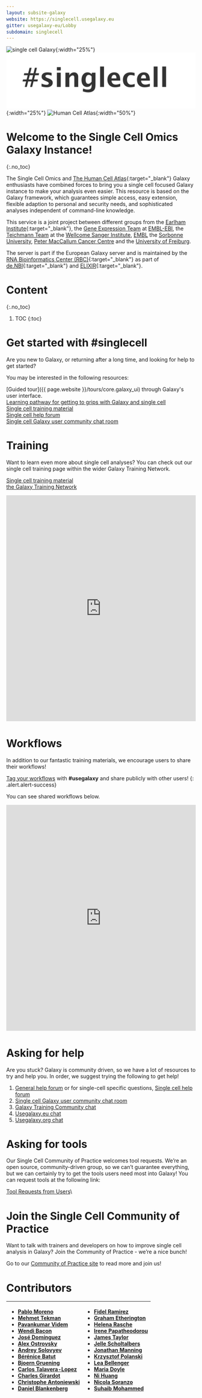 ```yaml
---
layout: subsite-galaxy
website: https://singlecell.usegalaxy.eu
gitter: usegalaxy-eu/Lobby
subdomain: singlecell
---
```


![single cell Galaxy](/assets/media/logo_single_cell.svg){:width="25%"}
![#singlecell](/assets/media/single_cell_tag.png){:width="25%"}
![Human Cell Atlas](/assets/media/hca.png){:width="50%"}

# Welcome to the Single Cell Omics Galaxy Instance!
{:.no_toc}


The Single Cell Omics and [The Human Cell Atlas](https://www.humancellatlas.org){:target="_blank"} Galaxy enthusiasts have combined forces to bring you a single cell focused Galaxy instance to make your analysis even easier. This resource is based on the Galaxy framework, which guarantees simple access, easy extension, flexible adaption to personal and security needs, and sophisticated analyses independent of command-line knowledge.

This service is a joint project between different groups from the [Earlham Institute](http://www.earlham.ac.uk){:target="_blank"}, the [Gene Expression Team](https://www.ebi.ac.uk/about/people/irene-papatheodorou) at [EMBL-EBI](https://www.ebi.ac.uk/), the [Teichmann Team](https://www.sanger.ac.uk/science/groups/teichmann-group) at the [Wellcome Sanger Institute](https://www.sanger.ac.uk/), [EMBL](https://gbcs.embl.de/) the [Sorbonne University](http://artbio.fr/), [Peter MacCallum Cancer Centre](https://www.petermac.org/) and the [University of Freiburg](https://galaxyproject.eu/freiburg/).

The server is part if the European Galaxy server and is maintained by the [RNA Bioinformatics Center (RBC)](https://www.denbi.de/network/rna-bioinformatics-center-rbc){:target="_blank"} as part of [de.NBI](https://www.denbi.de){:target="_blank"} and [ELIXIR](http://elixir-europe.org){:target="_blank"}.

# Content
{:.no_toc}

1. TOC
{:toc}


# Get started with #singlecell

Are you new to Galaxy, or returning after a long time, and looking for help to get started?

You may be interested in the following resources:

<i class="fa fa-location-arrow" aria-hidden="true"></i> [Guided tour]({{ page.website }}/tours/core.galaxy_ui) through Galaxy's user interface.\
<i class="fa fa-mortar-board" aria-hidden="true"></i> [Learning pathway for getting to grips with Galaxy and single cell](https://training.galaxyproject.org/training-material/learning-pathways/intro_single_cell.html)\
<i class="fa fa-book" aria-hidden="true"></i> [Single cell training material](https://training.galaxyproject.org/training-material/topics/single-cell/)\
<i class="fa fa-comments-o" aria-hidden="true"></i> [Single cell help forum](https://help.galaxyproject.org/tag/scrna)\
<i class="fa fa-commenting-o" aria-hidden="true"></i> [Single cell Galaxy user community chat room](https://matrix.to/#/#Galaxy-Training-Network_galaxy-single-cell:gitter.im)


# Training

Want to learn even more about single cell analyses? You can check out our single cell training page within the wider Galaxy Training Network.

<i class="fa fa-road" aria-hidden="true"></i> [Single cell training material](https://training.galaxyproject.org/training-material/topics/single-cell/)\
<i class="fa fa-mortar-board" aria-hidden="true"></i> [the Galaxy Training Network](https://galaxyproject.github.io/training-material/)

<iframe src="https://training.galaxyproject.org/training-material/tags/single-cell/embed.html" height="600px" width="100%" class="gtn-embed" frameborder="0"></iframe>

# Workflows

In addition to our fantastic training materials, we encourage users to share their workflows!

[Tag your workflows](https://training.galaxyproject.org/training-material/faqs/galaxy/workflows_annotate.html) with **#usegalaxy** and share publicly with other users!
   {: .alert.alert-success}

You can see shared workflows below.

<iframe src="https://training.galaxyproject.org/training-material/workflows/embed.html?query=single-cell" height="600px" width="100%" class="gtn-embed" frameborder="0"></iframe>


# Asking for help
Are you stuck? Galaxy is community driven, so we have a lot of resources to try and help you. In order, we suggest trying the following to get help!
1. [General help forum](https://help.galaxyproject.org/c/usegalaxy-eu-support/6) or for single-cell specific questions, [Single cell help forum](scrna)
2. [Single cell Galaxy user community chat room](https://matrix.to/#/#Galaxy-Training-Network_galaxy-single-cell:gitter.im)
3. [Galaxy Training Community chat](https://matrix.to/#/#Galaxy-Training-Network_Lobby:gitter.im)
4. [Usegalaxy.eu chat](https://matrix.to/#/#usegalaxy-eu_Lobby:gitter.im )
5. [Usegalaxy.org chat](https://matrix.to/#/#galaxyproject_Lobby:gitter.im )

# Asking for tools
Our Single Cell Community of Practice welcomes tool requests. We’re an open source, community-driven group, so we can’t guarantee everything, but we can certainly try to get the tools users need most into Galaxy! You can request tools at the following link:

[<i class="fa fa-wrench" aria-hidden="true"></i> Tool Requests from Users](https://docs.google.com/spreadsheets/d/15hqgqA-RMDhXR-ylKhRF-Dab9Ij2arYSKiEVoPl2df4/edit?usp=sharing)\

# Join the Single Cell Community of Practice
Want to talk with trainers and developers on how to improve single cell analysis in Galaxy? Join the Community of Practice - we’re a nice bunch!

<i class="fa fa-hand-o-right" aria-hidden="true"></i> Go to our [Community of Practice site](https://galaxyproject.org/projects/singlecell/) to read more and join us!


<!-- # Events and Workshops -->

<!-- We will be hosting a scRNA-seq workshop [this March](https://usegalaxy-eu.github.io/event/2020-01-20-GalaxyWS_scrna_FR/plain.html). Please register whilst spots are still open! -->

# Contributors

| <ul><li>[Pablo Moreno](https://github.com/pcm32) </li><li>[Mehmet Tekman](https://github.com/mtekman) </li><li>[Pavankumar Videm](https://github.com/pavanvidem) </li><li>[Wendi Bacon](https://training.galaxyproject.org/training-material/hall-of-fame/nomadscientist/) </li><li>[José Domínguez](https://github.com/kysrpex) </li><li>[Alex Ostrovsky](https://github.com/astrovsky01) </li><li>[Andrey Solovyev](https://github.com/a-solovyev12) </li><li>[Bérénice Batut](https://github.com/bebatut) </li><li>[Bjoern Gruening](https://github.com/bgruening) </li><li>[Carlos Talavera-Lopez](https://github.com/cartal) </li><li>[Charles Girardot](https://github.com/cgirardot) </li><li>[Christophe Antoniewski](https://github.com/drosofff) </li><li>[Daniel Blankenberg](https://github.com/blankenberg) | <ul><li>[Fidel Ramirez](https://github.com/fidelram) </li><li>[Graham Etherington](https://github.com/ethering) </li><li>[Helena Rasche](https://training.galaxyproject.org/training-material/hall-of-fame/hexylena/) </li><li>[Irene Papatheodorou](https://twitter.com/irenepapatheodo) </li><li>[James Taylor](https://github.com/jxtx) </li><li>[Jelle Scholtalbers](https://github.com/scholtalbers) </li><li>[Jonathan Manning](https://github.com/pinin4fjords) </li><li>[Krzysztof Polanski](https://github.com/ktpolanski) </li><li>[Lea Bellenger](https://github.com/bellenger-l) </li><li>[Maria Doyle](https://github.com/mblue9) </li><li>[Ni Huang](https://github.com/nh3) </li><li>[Nicola Soranzo](https://github.com/nsoranzo) </li><li>[Suhaib Mohammed](https://github.com/suhaibMo) |
| :------------- |:-------------|

